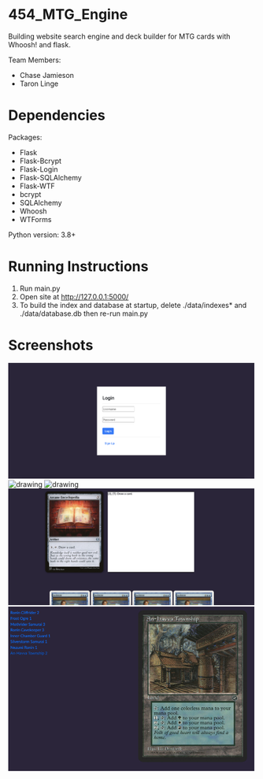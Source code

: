 # 454_MTG_Engine

Building website search engine and deck builder for MTG cards with Whoosh! and flask.

Team Members:

- Chase Jamieson
- Taron Linge

# Dependencies

Packages:

<ul>
  <li>Flask</li>
  <li>Flask-Bcrypt</li>
  <li>Flask-Login</li>
  <li>Flask-SQLAlchemy</li>
  <li>Flask-WTF</li>
  <li>bcrypt</li>
  <li>SQLAlchemy</li>
  <li>Whoosh</li>
  <li>WTForms</li>
</ul>

Python version: 3.8+

# Running Instructions

1. Run main.py
2. Open site at http://127.0.0.1:5000/
3. To build the index and database at startup, delete ./data/indexes\* and ./data/database.db then re-run main.py

# Screenshots

<p float="left">
  <img src="/Screenshots/Login_concept.png" alt="drawing" width="500"/>
  <img src="/Screenshots/HomePage_concept.png" alt="drawing" width="500"/>
  <img src="/Screenshots/Search_Concept.png" alt="drawing" width="500"/>
  <img src="/Screenshots/CardPage_concept.png" alt="drawing" width="500"/>
  <img src="/Screenshots/Deck_concept.png" alt="drawing" width="500"/>
</p>
